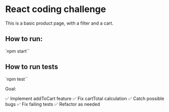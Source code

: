 # React coding challenge

This is a basic product page, with a filter and a cart.

## How to run:

`npm start``

## How to run tests

`npm test``

Goal:

✅ Implement addToCart feature
✅ Fix cartTotal calculation
✅ Catch possible bugs 
✅ Fix failing tests
✅ Refactor as needed
